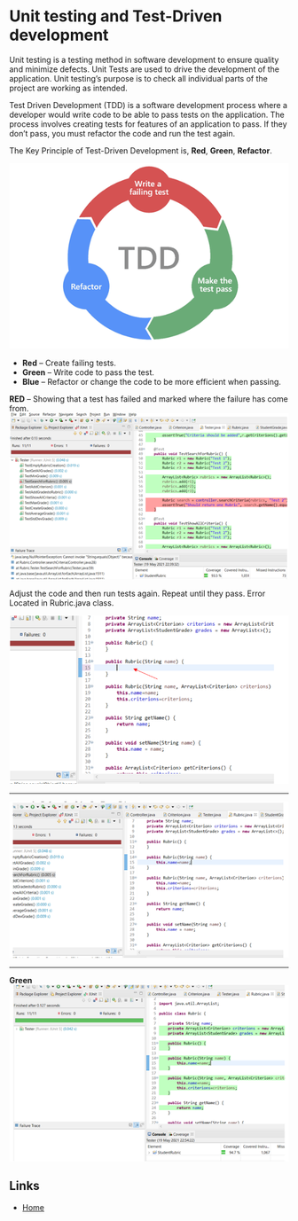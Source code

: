 # Unit testing and Test-Driven development

Unit testing is a testing method in software development to ensure quality and minimize defects. Unit Tests are used to drive the development of the application. Unit testing’s purpose is to check all individual parts of the project are working as intended.

Test Driven Development (TDD) is a software development process where a developer would write code to be able to pass tests on the application. The process involves creating tests for features of an application to pass. If they don’t pass, you must refactor the code and run the test again. 

The Key Principle of Test-Driven Development is, **Red**, **Green**, **Refactor**.

![Image of TDD Process ](images/TDD.png)

- **Red** – Create failing tests.
- **Green** – Write code to pass the test.
- **Blue** – Refactor or change the code to be more efficient when passing. 

**RED** – Showing that a test has failed and marked where the failure has come from.
![Image of TDD Process ](images/Red.png)

Adjust the code and then run tests again. Repeat until they pass.
Error Located in Rubric.java class.

![Image of TDD Process ](images/Error.png)

---

![Image of TDD Process ](images/ErrorFix.png)

---

**Green**
![Image of TDD Process ](images/Green.png)

## Links
- [Home](README.md)

